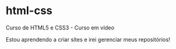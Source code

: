 # html-css
 Curso de HTML5 e CSS3 - Curso em vídeo

 Estou aprendendo a criar sites e irei gerenciar meus repositórios!
